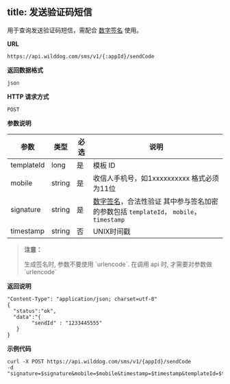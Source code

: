 
title: 发送验证码短信
---

用于查询发送验证码短信，需配合 [数字签名](/guide/sms/signature.html#生成数字签名的方法) 使用。

**URL**

```
https://api.wilddog.com/sms/v1/{:appId}/sendCode
```

**返回数据格式**

```
json
```

**HTTP 请求方式**  
  
```
POST    
```
    
**参数说明**
    
|参数           |类型           |必选       |说明|
|--------------|--------------|----------|---|
|templateId     |long            |是         |模板 ID|
|mobile          |string         |是         |收信人手机号，如1xxxxxxxxxx 格式必须为11位|
|signature      |string         |是         |[数字签名](/guide/sms/signature.html#生成数字签名的方法)，合法性验证 其中参与签名加密的参数包括 `templateId`， `mobile`，`timestamp`|
|timestamp      |string         |否         |UNIX时间戳|
    

<blockquote class="warning">
  <p><strong>注意：</strong></p>
  生成签名时, 参数不要使用 `urlencode`. 在调用 api 时, 才需要对参数做 `urlencode`
</blockquote>



**返回说明**

```
"Content-Type": "application/json; charset=utf-8"
{
  "status":"ok",
  "data":"{
        "sendId" : "1233445555"
   }
}
```

**示例代码**

```
curl -X POST https://api.wilddog.com/sms/v1/{appId}/sendCode 
-d 
"signature=$signature&mobile=$mobile&timestamp=$timestamp&templateId=$templateId"	
```	